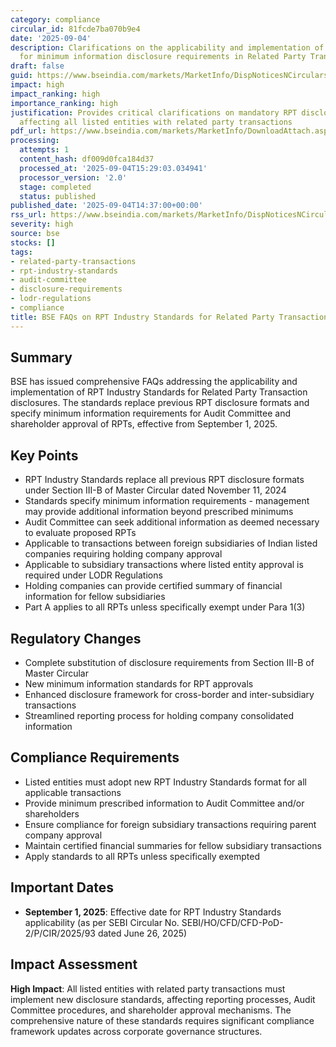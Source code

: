 ```yaml
---
category: compliance
circular_id: 81fcde7ba070b9e4
date: '2025-09-04'
description: Clarifications on the applicability and implementation of Industry Standards
  for minimum information disclosure requirements in Related Party Transactions.
draft: false
guid: https://www.bseindia.com/markets/MarketInfo/DispNoticesNCirculars.aspx?Noticeid={021E8DB7-6121-4BF7-9C0E-BBCA282F12BC}&noticeno=20250904-59&dt=09/04/2025&icount=59&totcount=62&flag=0
impact: high
impact_ranking: high
importance_ranking: high
justification: Provides critical clarifications on mandatory RPT disclosure standards
  affecting all listed entities with related party transactions
pdf_url: https://www.bseindia.com/markets/MarketInfo/DownloadAttach.aspx?id=20250904-59&attachedId=c23f986c-dfe5-4c2c-a7ab-18f4cdbdaed8
processing:
  attempts: 1
  content_hash: df009d0fca184d37
  processed_at: '2025-09-04T15:29:03.034941'
  processor_version: '2.0'
  stage: completed
  status: published
published_date: '2025-09-04T14:37:00+00:00'
rss_url: https://www.bseindia.com/markets/MarketInfo/DispNoticesNCirculars.aspx?Noticeid={021E8DB7-6121-4BF7-9C0E-BBCA282F12BC}&noticeno=20250904-59&dt=09/04/2025&icount=59&totcount=62&flag=0
severity: high
source: bse
stocks: []
tags:
- related-party-transactions
- rpt-industry-standards
- audit-committee
- disclosure-requirements
- lodr-regulations
- compliance
title: BSE FAQs on RPT Industry Standards for Related Party Transaction Disclosures
---
```


## Summary

BSE has issued comprehensive FAQs addressing the applicability and implementation of RPT Industry Standards for Related Party Transaction disclosures. The standards replace previous RPT disclosure formats and specify minimum information requirements for Audit Committee and shareholder approval of RPTs, effective from September 1, 2025.

## Key Points

- RPT Industry Standards replace all previous RPT disclosure formats under Section III-B of Master Circular dated November 11, 2024
- Standards specify minimum information requirements - management may provide additional information beyond prescribed minimums
- Audit Committee can seek additional information as deemed necessary to evaluate proposed RPTs
- Applicable to transactions between foreign subsidiaries of Indian listed companies requiring holding company approval
- Applicable to subsidiary transactions where listed entity approval is required under LODR Regulations
- Holding companies can provide certified summary of financial information for fellow subsidiaries
- Part A applies to all RPTs unless specifically exempt under Para 1(3)

## Regulatory Changes

- Complete substitution of disclosure requirements from Section III-B of Master Circular
- New minimum information standards for RPT approvals
- Enhanced disclosure framework for cross-border and inter-subsidiary transactions
- Streamlined reporting process for holding company consolidated information

## Compliance Requirements

- Listed entities must adopt new RPT Industry Standards format for all applicable transactions
- Provide minimum prescribed information to Audit Committee and/or shareholders
- Ensure compliance for foreign subsidiary transactions requiring parent company approval
- Maintain certified financial summaries for fellow subsidiary transactions
- Apply standards to all RPTs unless specifically exempted

## Important Dates

- **September 1, 2025**: Effective date for RPT Industry Standards applicability (as per SEBI Circular No. SEBI/HO/CFD/CFD-PoD-2/P/CIR/2025/93 dated June 26, 2025)

## Impact Assessment

**High Impact**: All listed entities with related party transactions must implement new disclosure standards, affecting reporting processes, Audit Committee procedures, and shareholder approval mechanisms. The comprehensive nature of these standards requires significant compliance framework updates across corporate governance structures.